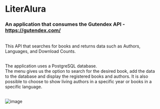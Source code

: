 # LiterAlura

### An application that consumes the Gutendex API - https://gutendex.com/

<br>This API that searches for books and returns data such as Authors, Languages, and Download Counts.

<br>The application uses a PostgreSQL database.
<br>The menu gives us the option to search for the desired book, add the data to the database and display the registered books and authors.
It is also possible to choose to show living authors in a specific year or books in a specific language.

<br>![image](https://github.com/nicolasoliveira13/LiterAlura/assets/77752117/00edbbca-c3a7-4836-9107-1b04f0536ace)

